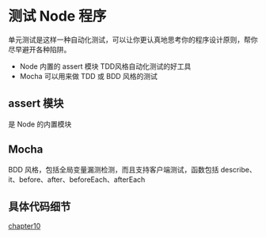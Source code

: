 # 测试 Node 程序

单元测试是这样一种自动化测试，可以让你更认真地思考你的程序设计原则，帮你尽早避开各种陷阱。

- Node 内置的 assert 模块 TDD风格自动化测试的好工具
- Mocha 可以用来做 TDD 或 BDD 风格的测试

## assert 模块

是 Node 的内置模块

## Mocha

BDD 风格，包括全局变量漏测检测，而且支持客户端测试，函数包括 describe、it、before、after、beforeEach、afterEach

## 具体代码细节

[chapter10](https://github.com/NikFranki/node-in-action/tree/master/chapter10)

